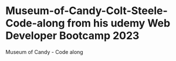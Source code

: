 

# Museum-of-Candy-Colt-Steele-Code-along from his udemy Web Developer Bootcamp 2023
Museum of Candy - Code along
